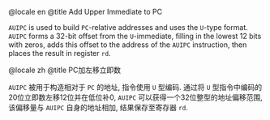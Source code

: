@locale en
@title Add Upper Immediate to PC

`AUIPC` is used to build `PC`-relative addresses and uses the `U`-type format. 
`AUIPC` forms a 32-bit offset from the `U`-immediate,
filling in the lowest 12 bits with zeros,
adds this offset to the address of the `AUIPC` instruction,
then places the result in register `rd`.

@locale zh
@title PC加左移立即数

`AUIPC` 被用于构造相对于 `PC` 的地址, 指令使用 `U` 型编码.
通过将 `U` 型指令中编码的20位立即数左移12位并在低位补0, `AUIPC` 可以获得一个32位整型的地址偏移范围,
该偏移量与 `AUIPC` 自身的地址相加, 结果保存至寄存器 `rd`.